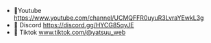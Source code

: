 - 👀Youtube https://www.youtube.com/channel/UCMQFFR0uyuR3LvraYEwkL3g
- 💞️ Discord https://discord.gg/HYCG85qyJE
- 🌱 Tiktok www.tiktok.com/@yatsuu_web
<!---
YatsuuWeb/YatsuuWeb is a ✨ special ✨ repository because its `README.md` (this file) appears on your GitHub profile.
You can click the Preview link to take a look at your changes.
--->

